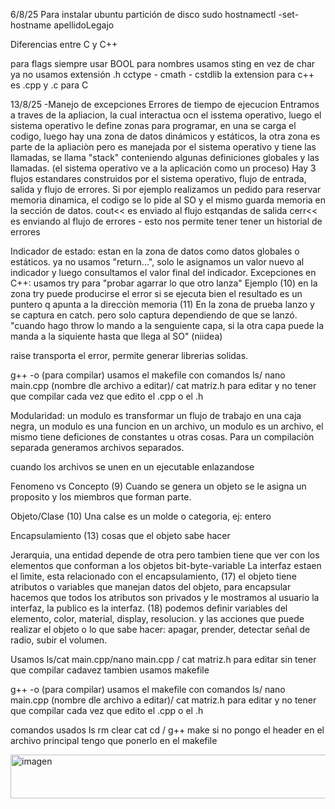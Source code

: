 6/8/25
Para instalar ubuntu
partición de disco
sudo hostnamectl -set-hostname apellidoLegajo

Diferencias entre C y C++

para flags siempre usar BOOL
para nombres usamos sting en vez de char
ya no usamos extensión .h
cctype - cmath - cstdlib
la extension para c++ es .cpp y .c para C

13/8/25
-Manejo de excepciones
  Errores de tiempo de ejecucion
    Entramos a traves de la apliacion, la cual interactua ocn el isstema operativo, luego el sistema operativo le define zonas para programar, en una se carga el codigo, luego hay una zona de datos dinámicos y estáticos, la otra zona es parte de la apliaciòn pero es manejada por el sistema operativo y tiene las llamadas, se llama "stack" conteniendo algunas definiciones globales y las llamadas. (el sistema operativo ve a la aplicación como un proceso)
    Hay 3 flujos estandares construidos por el sistema operativo, flujo de entrada, salida y flujo de errores. Si por ejemplo realizamos un pedido para reservar memoria dinamica, el codigo se lo pide al SO y el mismo guarda memoria en la sección de datos.
  cout<< es enviado al flujo estqandas de salida
  cerr<< es enviando al flujo de errores - esto nos permite tener tener un historial de errores

  Indicador de estado: estan en la zona de datos como datos globales o estáticos. ya no usamos "return...", solo le asignamos un valor nuevo al indicador y luego consultamos el valor final del indicador.
  Excepciones en C++: usamos try para "probar agarrar lo que otro lanza"
Ejemplo (10)
en la zona try puede producirse el error
si se ejecuta bien el resultado es un puntero q apunta a la direcciòn memoria
(11)
En la zona de prueba lanzo y se captura en catch. pero solo captura dependiendo de que se lanzó. "cuando hago throw lo mando a la senguiente capa, si la otra capa puede la manda a la siquiente hasta que llega al SO" (niidea)

raise transporta el error, permite generar librerias solidas.


g++ -o (para compilar)
usamos el makefile con comandos ls/ nano main.cpp (nombre dle archivo a editar)/ cat matriz.h para editar y no tener que compilar cada vez que edito el .cpp o el .h

Modularidad: un modulo es transformar un flujo de trabajo en una caja negra, un modulo es una funcion en un archivo, un modulo es un archivo, el mismo tiene deficiones de constantes u otras cosas. Para un compilaciòn separada generamos archivos separados.

cuando los archivos se unen en un ejecutable enlazandose

Fenomeno vs Concepto
(9) Cuando se genera un objeto se le asigna un proposito y los miembros que forman parte.

Objeto/Clase (10)
Una calse es un molde o categoria, ej: entero

Encapsulamiento (13)
cosas que el objeto sabe hacer

Jerarquia, una entidad depende de otra pero tambien tiene que ver con los elementos que conforman a los objetos bit-byte-variable
La interfaz estaen el lìmite, esta relacionado con el encapsulamiento,
(17) el objeto tiene atributos o variables que manejan datos del objeto, para encapsular hacemos que todos los atributos son privados y le mostramos al usuario la interfaz, la publico es la interfaz.
(18) podemos definir variables del elemento, color, material, display, resolucion.
y las acciones que puede realizar el objeto o lo que sabe hacer: apagar, prender, detectar señal de radio, subir el volumen.

Usamos ls/cat main.cpp/nano main.cpp / cat matriz.h para editar sin tener que compilar cadavez
tambien usamos makefile

g++ -o (para compilar)
usamos el makefile con comandos ls/ nano main.cpp (nombre dle archivo a editar)/ cat matriz.h para editar y no tener que compilar cada vez que edito el .cpp o el .h

comandos usados ls rm clear cat cd / g++ make
si no pongo el header en el archivo principal tengo que ponerlo en el makefile

<img width="685" height="70" alt="imagen" src="https://github.com/user-attachments/assets/701eb23f-32fc-44f2-b0c2-773ca665684f" />

